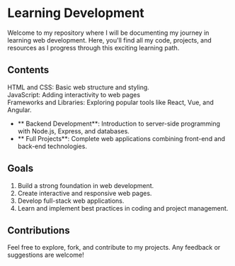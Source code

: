 # Learning Development

Welcome to my repository where I will be documenting my journey in learning web development. Here, you'll find all my code, projects, and resources as I progress through this exciting learning path.

## Contents

HTML and CSS: Basic web structure and styling.
<br>
JavaScript: Adding interactivity to web pages
<br>
Frameworks and Libraries: Exploring popular tools like React, Vue, and Angular.
<br>
- ** Backend Development**: Introduction to server-side programming with Node.js, Express, and databases.
- ** Full Projects**: Complete web applications combining front-end and back-end technologies.

## Goals

1. Build a strong foundation in web development.
2. Create interactive and responsive web pages.
3. Develop full-stack web applications.
4. Learn and implement best practices in coding and project management.

## Contributions

Feel free to explore, fork, and contribute to my projects. Any feedback or suggestions are welcome!
